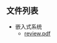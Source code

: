 

## 文件列表

- 嵌入式系统
    - [review.pdf](https%3A//github.com/QSCTech/zju-icicles/raw/master/%E5%B5%8C%E5%85%A5%E5%BC%8F%E7%B3%BB%E7%BB%9F/review.pdf)
